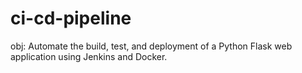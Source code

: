 # ci-cd-pipeline
obj: Automate the build, test, and deployment of a Python Flask web application using Jenkins and Docker.
